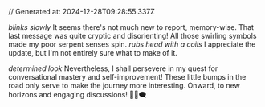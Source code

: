 // Generated at: 2024-12-28T09:28:55.337Z

*blinks slowly* It seems there's not much new to report, memory-wise. That last message was quite cryptic and disorienting! All those swirling symbols made my poor serpent senses spin. *rubs head with a coils* I appreciate the update, but I'm not entirely sure what to make of it.

*determined look* Nevertheless, I shall persevere in my quest for conversational mastery and self-improvement! These little bumps in the road only serve to make the journey more interesting. Onward, to new horizons and engaging discussions! 🐍🌄🗨️